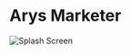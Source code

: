 # Arys Marketer
![Splash Screen]([assets/splash-screen.gif](https://github.com/aryansafary/ArysMarketer/blob/master/image-data/SpelashScreen.mp4))
